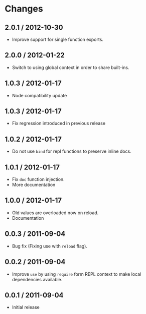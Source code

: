 # Changes

## 2.0.1 / 2012-10-30

  - Improve support for single function exports.

## 2.0.0 / 2012-01-22

  - Switch to using global context in order to share built-ins.

## 1.0.3 / 2012-01-17

  - Node compatibility update

## 1.0.3 / 2012-01-17

  - Fix regression introduced in previous release

## 1.0.2 / 2012-01-17

  - Do not use `bind` for repl functions to preserve inline docs.

## 1.0.1 / 2012-01-17

  - Fix `doc` function injection.
  - More documentation

## 1.0.0 / 2012-01-17

  - Old values are overloaded now on reload.
  - Documentation

## 0.0.3 / 2011-09-04

  - Bug fix (Fixing use with `reload` flag).

## 0.0.2 / 2011-09-04

  - Improve `use` by using `require` form REPL context to make local
    dependencies available.

## 0.0.1 / 2011-09-04

  - Initial release
